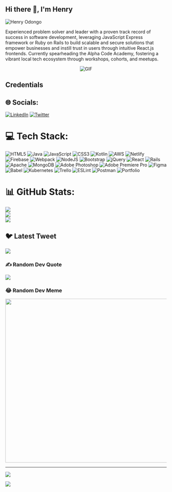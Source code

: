 ## Hi there 👋, I'm Henry 
![Henry Odongo](https://github.com/Odongo006/Odongo006/assets/51127665/d2c0da32-a036-4eb5-ad82-e94624602a11)

Experienced problem solver and leader with a proven track record of success in software development, leveraging JavaScript Express framework or Ruby on Rails to build scalable and secure solutions that empower businesses and instill trust in users through intuitive React.js frontends. Currently spearheading the Alpha Code Academy, fostering a vibrant local tech ecosystem through workshops, cohorts, and meetups.
<div align="center">
  <img src="https://camo.githubusercontent.com/7b71c9e9f7115112ce524a507d3ee377729bea9ea3a263cbe9c6badc15a16a4d/68747470733a2f2f6d65646961342e67697068792e636f6d2f6d656469612f514e46684f6f6c5665437a5051324d7838352f67697068792e6769663f6369643d6563663035653437663467713269356c676c777975346d38326d7539657836307069667a6b3574743472637330306773267269643d67697068792e6769662663743d67" alt="GIF" />
</div>

<!--
**Odongo006/Odongo006** is a ✨ _special_ ✨ repository because its `README.md` (this file) appears on your GitHub profile.

Here are some ideas to get you started:

- 🔭 I’m currently working on ...
- 🌱 I’m currently learning ...
- 👯 I’m looking to collaborate on ...
- 🤔 I’m looking for help with ...
- 💬 Ask me about ...
- 📫 How to reach me: ...
- 😄 Pronouns: ...
- ⚡ Fun fact: ...
-->

## Credentials
[](https://api.accredible.com/v1/frontend/credential_website_embed_image/badge/66395039)

## 🌐 Socials:
[![LinkedIn](https://img.shields.io/badge/LinkedIn-%230077B5.svg?logo=linkedin&logoColor=white)](https://linkedin.com/in/https://www.linkedin.com/in/henry-odongo-91b830182/) [![Twitter](https://img.shields.io/badge/Twitter-%231DA1F2.svg?logo=Twitter&logoColor=white)](https://twitter.com/https://twitter.com/HenryOdongo007) 

# 💻 Tech Stack:
![HTML5](https://img.shields.io/badge/html5-%23E34F26.svg?style=for-the-badge&logo=html5&logoColor=white) ![Java](https://img.shields.io/badge/java-%23ED8B00.svg?style=for-the-badge&logo=java&logoColor=white) ![JavaScript](https://img.shields.io/badge/javascript-%23323330.svg?style=for-the-badge&logo=javascript&logoColor=%23F7DF1E) ![CSS3](https://img.shields.io/badge/css3-%231572B6.svg?style=for-the-badge&logo=css3&logoColor=white) ![Kotlin](https://img.shields.io/badge/kotlin-%230095D5.svg?style=for-the-badge&logo=kotlin&logoColor=white) ![AWS](https://img.shields.io/badge/AWS-%23FF9900.svg?style=for-the-badge&logo=amazon-aws&logoColor=white) ![Netlify](https://img.shields.io/badge/netlify-%23000000.svg?style=for-the-badge&logo=netlify&logoColor=#00C7B7) ![Firebase](https://img.shields.io/badge/firebase-%23039BE5.svg?style=for-the-badge&logo=firebase) ![Webpack](https://img.shields.io/badge/webpack-%238DD6F9.svg?style=for-the-badge&logo=webpack&logoColor=black) ![NodeJS](https://img.shields.io/badge/node.js-6DA55F?style=for-the-badge&logo=node.js&logoColor=white) ![Bootstrap](https://img.shields.io/badge/bootstrap-%23563D7C.svg?style=for-the-badge&logo=bootstrap&logoColor=white) ![jQuery](https://img.shields.io/badge/jquery-%230769AD.svg?style=for-the-badge&logo=jquery&logoColor=white) ![React](https://img.shields.io/badge/react-%2320232a.svg?style=for-the-badge&logo=react&logoColor=%2361DAFB) ![Rails](https://img.shields.io/badge/rails-%23CC0000.svg?style=for-the-badge&logo=ruby-on-rails&logoColor=white) ![Apache](https://img.shields.io/badge/apache-%23D42029.svg?style=for-the-badge&logo=apache&logoColor=white) ![MongoDB](https://img.shields.io/badge/MongoDB-%234ea94b.svg?style=for-the-badge&logo=mongodb&logoColor=white) ![Adobe Photoshop](https://img.shields.io/badge/adobephotoshop-%2331A8FF.svg?style=for-the-badge&logo=adobephotoshop&logoColor=white) ![Adobe Premiere Pro](https://img.shields.io/badge/Adobe%20Premiere%20Pro-9999FF.svg?style=for-the-badge&logo=Adobe%20Premiere%20Pro&logoColor=white) 	![Figma](https://img.shields.io/badge/figma-%23F24E1E.svg?style=for-the-badge&logo=figma&logoColor=white) ![Babel](https://img.shields.io/badge/Babel-F9DC3e?style=for-the-badge&logo=babel&logoColor=black) ![Kubernetes](https://img.shields.io/badge/kubernetes-%23326ce5.svg?style=for-the-badge&logo=kubernetes&logoColor=white) ![Trello](https://img.shields.io/badge/Trello-%23026AA7.svg?style=for-the-badge&logo=Trello&logoColor=white) ![ESLint](https://img.shields.io/badge/ESLint-4B3263?style=for-the-badge&logo=eslint&logoColor=white) ![Postman](https://img.shields.io/badge/Postman-FF6C37?style=for-the-badge&logo=postman&logoColor=white) ![Portfolio](https://img.shields.io/badge/Portfolio-%23000000.svg?style=for-the-badge&logo=firefox&logoColor=#FF7139)
# 📊 GitHub Stats:
![](https://github-readme-stats.vercel.app/api?username=Odongo006&theme=dark&hide_border=false&include_all_commits=false&count_private=false)<br/>
![](https://github-readme-streak-stats.herokuapp.com/?user=Odongo006&theme=dark&hide_border=false)<br/>
![](https://github-readme-stats.vercel.app/api/top-langs/?username=Odongo006&theme=dark&hide_border=false&include_all_commits=false&count_private=false&layout=compact)

## 🐦 Latest Tweet
[![](https://gtce.itsvg.in/api?username=https://twitter.com/HenryOdongo007)](https://github.com/VishwaGauravIn/github-twitter-card-embed)

### ✍️ Random Dev Quote
![](https://quotes-github-readme.vercel.app/api?type=horizontal&theme=radical)

### 😂 Random Dev Meme
<img src="https://random-memer.herokuapp.com/" width="512px"/>

---
[![](https://visitcount.itsvg.in/api?id=Odongo006&icon=0&color=0)](https://visitcount.itsvg.in)

[![](https://visitcount.itsvg.in/api?id=Odongo&label=Profile%20ViewsOdongo&icon=8&pretty=false)](https://visitcount.itsvg.in)

<!-- Proudly created with GPRM ( https://gprm.itsvg.in ) -->
